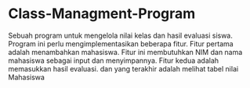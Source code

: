 # Class-Managment-Program
Sebuah program untuk mengelola nilai kelas dan hasil evaluasi siswa. Program ini perlu mengimplementasikan beberapa fitur. Fitur pertama adalah menambahkan mahasiswa. Fitur ini membutuhkan NIM dan nama mahasiswa sebagai input dan menyimpannya. Fitur kedua adalah memasukkan hasil evaluasi. dan yang terakhir adalah melihat tabel nilai Mahasiswa
